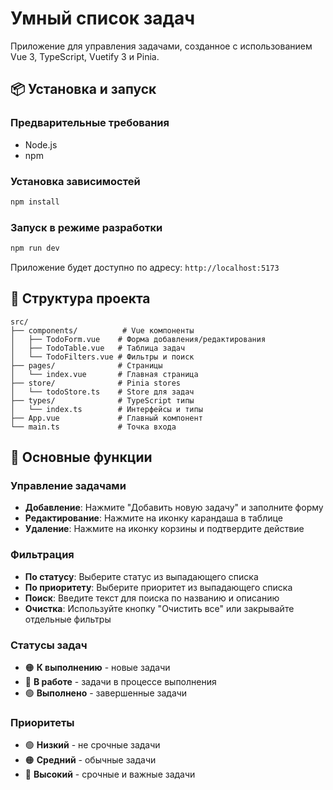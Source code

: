 # Умный список задач

Приложение для управления задачами, созданное с использованием Vue 3, TypeScript, Vuetify 3 и Pinia.


## 📦 Установка и запуск

### Предварительные требования

- Node.js
- npm

### Установка зависимостей

```bash
npm install
```

### Запуск в режиме разработки

```bash
npm run dev
```

Приложение будет доступно по адресу: `http://localhost:5173`

## 📁 Структура проекта

```
src/
├── components/          # Vue компоненты
│   ├── TodoForm.vue    # Форма добавления/редактирования
│   ├── TodoTable.vue   # Таблица задач
│   └── TodoFilters.vue # Фильтры и поиск
├── pages/              # Страницы
│   └── index.vue       # Главная страница
├── store/              # Pinia stores
│   └── todoStore.ts    # Store для задач
├── types/              # TypeScript типы
│   └── index.ts        # Интерфейсы и типы
├── App.vue             # Главный компонент
└── main.ts             # Точка входа
```

## 🎯 Основные функции

### Управление задачами

- **Добавление**: Нажмите "Добавить новую задачу" и заполните форму
- **Редактирование**: Нажмите на иконку карандаша в таблице
- **Удаление**: Нажмите на иконку корзины и подтвердите действие

### Фильтрация

- **По статусу**: Выберите статус из выпадающего списка
- **По приоритету**: Выберите приоритет из выпадающего списка  
- **Поиск**: Введите текст для поиска по названию и описанию
- **Очистка**: Используйте кнопку "Очистить все" или закрывайте отдельные фильтры

### Статусы задач

- 🟠 **К выполнению** - новые задачи
- 🔵 **В работе** - задачи в процессе выполнения
- 🟢 **Выполнено** - завершенные задачи

### Приоритеты

- 🟢 **Низкий** - не срочные задачи
- 🟠 **Средний** - обычные задачи
- 🔴 **Высокий** - срочные и важные задачи